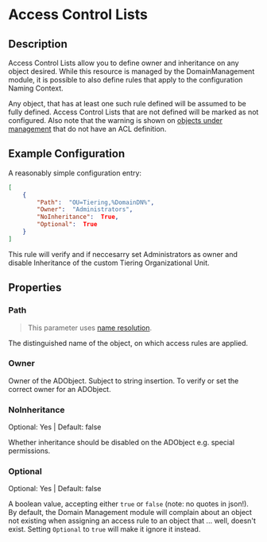 ﻿# Access Control Lists

## Description

Access Control Lists allow you to define owner and inheritance on any object desired. While this resource is managed by the DomainManagement module, it is possible to also define rules that apply to the configuration Naming Context.

Any object, that has at least one such rule defined will be assumed to be fully defined. Access Control Lists that are not defined will be marked as not configured. Also note that the warning is shown on [objects under management](../../basics/contentmode.html) that do not have an ACL definition.

## Example Configuration

A reasonably simple configuration entry:

```json
[
    {
        "Path":  "OU=Tiering,%DomainDN%",
        "Owner":  "Administrators",
        "NoInheritance":  True,
        "Optional":  True
    }
]
```

This rule will verify and if neccesarry set Administrators as owner and disable Inheritance of the custom Tiering Organizational Unit.

## Properties

### Path

> This parameter uses [name resolution](../../advanced/name-mapping.html).

The distinguished name of the object, on which access rules are applied.

### Owner

Owner of the ADObject. Subject to string insertion. To verify or set the correct owner for an ADObject. 

### NoInheritance

Optional: Yes | Default: false

Whether inheritance should be disabled on the ADObject e.g. special permissions.

### Optional

Optional: Yes | Default: false

A boolean value, accepting either `true` or `false` (note: no quotes in json!).
By default, the Domain Management module will complain about an object not existing when assigning an access rule to an object that ... well, doesn't exist.
Setting `Optional` to `true` will make it ignore it instead.
